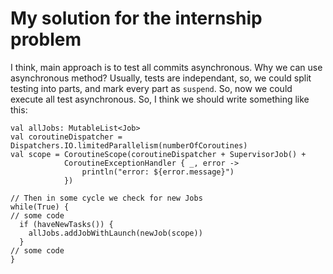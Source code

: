 # My solution for the internship problem
I think, main approach is to test all commits asynchronous. Why we can use asynchronous method? Usually, tests are independant, so, we could split testing into parts,
and mark every part as `suspend`. So, now we could execute all test asynchronous.
So, I think we should write something like this:
```
val allJobs: MutableList<Job>
val coroutineDispatcher = Dispatchers.IO.limitedParallelism(numberOfCoroutines)
val scope = CoroutineScope(coroutineDispatcher + SupervisorJob() +
            CoroutineExceptionHandler { _, error ->
                println("error: ${error.message}")
            })

// Then in some cycle we check for new Jobs
while(True) {
// some code
  if (haveNewTasks()) {
    allJobs.addJobWithLaunch(newJob(scope))
  }
// some code
}
```
